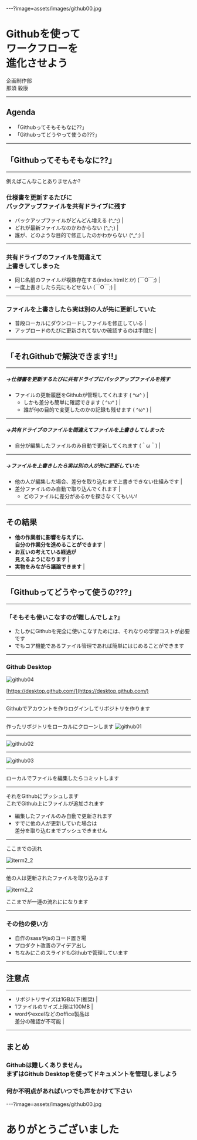 ---?image=assets/images/github00.jpg
<h1 class="fc_white bold">Githubを使って<br>ワークフローを<br>進化させよう</h1>

<div class="fc_white ta_center">
企画制作部<br>
那須 毅康
</div>

---

## Agenda

- 「Githubってそもそもなに??」
- 「Githubってどうやって使うの???」

---

## **「Githubってそもそもなに??」**

---

例えばこんなことありませんか?

<h3 class="fc_white">仕様書を更新するたびに<br>バックアップファイルを共有ドライブに残す</h3>

- バックアップファイルがどんどん増える (^_^;) |
- どれが最新ファイルなのかわからない (^_^;) |
- 誰が、どのような目的で修正したのかわからない (^_^;) |

---

<h3 class="fc_white">共有ドライブのファイルを間違えて<br>上書きしてしまった</h3>

- 同じ名前のファイルが複数存在する(index.htmlとか) (￣O￣;) |
- 一度上書きしたら元にもどせない (￣O￣;) |

---

<h3 class="fc_white">ファイルを上書きしたら実は別の人が先に更新していた</h3>

- 普段ローカルにダウンロードしファイルを修正している |
- アップロードのたびに更新されてないか確認するのは手間だ |

---

## **「それGithubで解決できます!!」**

---

##### →仕様書を更新するたびに共有ドライブにバックアップファイルを残す

- ファイルの更新履歴をGithubが管理してくれます ( ^ω^ ) |
  - しかも差分も簡単に確認できます ( ^ω^ ) |
  - 誰が何の目的で変更したのかの記録も残せます ( ^ω^ ) |

---

##### →共有ドライブのファイルを間違えてファイルを上書きしてしまった

- 自分が編集したファイルのみ自動で更新してくれます (＾ω＾) |

---

##### →ファイルを上書きしたら実は別の人が先に更新していた

- 他の人が編集した場合、差分を取り込むまで上書きできない仕組みです |
- 差分ファイルのみ自動で取り込んでくれます |
  - どのファイルに差分があるかを探さなくてもいい!

---

## その結果

- **他の作業者に影響を与えずに、<br>自分の作業分を進めることができます** |
- **お互いの考えている経過が<br>見えるようになります** |
- **実物をみながら議論できます** |

---

## **「Githubってどうやって使うの???」**

---

### 「そもそも使いこなすのが難しんでしょ?」

- たしかにGithubを完全に使いこなすためには、それなりの学習コストが必要です
- でもコア機能であるファイル管理であれば簡単にはじめることができます

---

### Github Desktop
![github04](assets/images/github04.png)

[https://desktop.github.com/](https://desktop.github.com/)

---

Githubでアカウントを作りログインしてリポジトリを作ります

---

作ったリポジトリをローカルにクローンします
![github01](assets/images/github01.png)

---

![github02](assets/images/github02.png)

---

![github03](assets/images/github03.png)

---

ローカルでファイルを編集したらコミットします

---

それをGithubにプッシュします<br>
これでGithub上にファイルが追加されます

- 編集したファイルのみ自動で更新されます
- すでに他の人が更新していた場合は<br>差分を取り込むまでプッシュできません

---

ここまでの流れ

![iterm2_2](assets/images/github05.png)

---

他の人は更新されたファイルを取り込みます

![iterm2_2](assets/images/github05.png)

ここまでが一連の流れにになります

---

<h3 class="fc_white">その他の使い方</h3>

- 自作のsassやjsのコード置き場
- プロダクト改善のアイデア出し
- ちなみにこのスライドもGithubで管理しています

---

<h2 class="fc_white bold">注意点</h2>

---

- リポジトリサイズは1GB以下(推奨) |
- 1ファイルのサイズ上限は100MB |
- wordやexcelなどのoffice製品は<br>差分の確認が不可能 |

---

<h2 class="fc_white bold">まとめ</h2>

### Githubは難しくありません。<br>まずはGithub Desktopを使ってドキュメントを管理しましよう
### 何か不明点があればいつでも声をかけて下さい

---?image=assets/images/github00.jpg

<h1 class="fc_white bold">ありがとうございました</h1>

